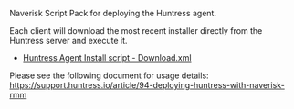 Naverisk Script Pack for deploying the Huntress agent.

Each client will download the most recent installer directly from the Huntress server and execute it.

- [Huntress Agent Install script - Download.xml](h)

Please see the following document for usage details:
https://support.huntress.io/article/94-deploying-huntress-with-naverisk-rmm